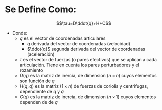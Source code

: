 # Se Define Como:
$$\tau=D\ddot{q}+H+C$$
- Donde:
	- $q$ es el vector de coordenadas articulares
		- $\dot{q}$ derivada del vector de coordenadas (velocidad)
		- $\ddot{q}$ segunda derivada del vector de coordenadas (aceleración)
	- $\tau$ es el vector de fuerzas (o pares efectivos) que se aplican a cada articulación. Tiene en cuenta los pares perturbadores y el rozamiento
	- $D(q)$ es la matriz de inercia, de dimension $(n \times n)$ cuyos elementos son función de *q*
	- $H(q,\dot{q})$ es la matriz $(1 \times n)$ de fuerzas de coriolis y centrifugas, dependiente de *q* y $\dot{q}$ 
	- $C(q)$ es la matriz de inercia, de dimension $(n \times 1)$ cuyos elementos dependen de de *q*
